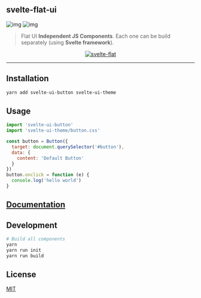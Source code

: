 svelte-flat-ui
--------------
![img](http://img.shields.io/npm/v/svelte-ui.svg)
![img](http://img.shields.io/badge/license-MIT-blue.svg)

> Flat UI **Independent JS Components**.
> Each one can be build separately (using **Svelte framework**).

<p align="center">
  <a href="https://svelteui.js.org/">
    <img alt="svelte-flat" src="https://github.com/jikkai/svelte-flat/raw/master/examples/src/assets/logo.png">
  </a>
</p>

---

## Installation
```bash
yarn add svelte-ui-button svelte-ui-theme
```

## Usage
```javascript
import 'svelte-ui-button'
import 'svelte-ui-theme/button.css'

const button = Button({
  target: document.querySelector('#button'),
  data: {
    content: 'Default Button'
  }
})
button.onclick = function (e) {
  console.log('hello world')
}
```

## [Documentation](https://transpiling.github.io/svelte-flat-ui/)

## Development
```bash
# Build all components
yarn 
yarn run init
yarn run build
```

## License
[MIT](https://transpiling.github.io/svelte-flat-ui/blob/master/LICENSE)